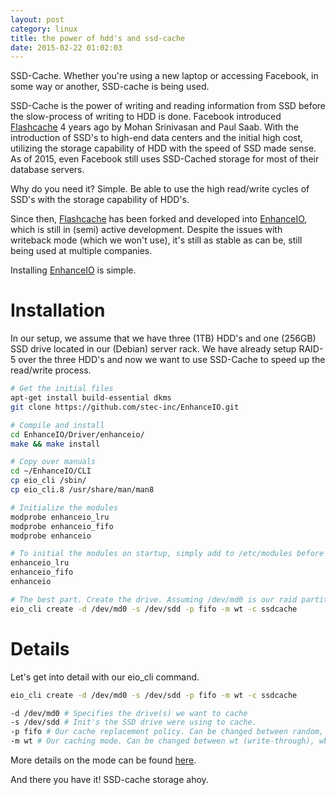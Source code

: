 ```yaml
---
layout: post
category: linux
title: the power of hdd's and ssd-cache
date: 2015-02-22 01:02:03
---
```


SSD-Cache. Whether you're using a new laptop or accessing Facebook, in some way or another, SSD-cache is being used.

SSD-Cache is the power of writing and reading information from SSD before the slow-process of writing to HDD is done. Facebook introduced [Flashcache][flashcache] 4 years ago by Mohan Srinivasan and Paul Saab. With the introduction of SSD's to high-end data centers and the initial high cost, utilizing the storage capability of HDD with the speed of SSD made sense. As of 2015, even Facebook still uses SSD-Cached storage for most of their database servers.

Why do you need it? Simple. Be able to use the high read/write cycles of SSD's with the storage capability of HDD's. 

Since then, [Flashcache][flashcache] has been forked and developed into [EnhanceIO][enhanceio], which is still in (semi) active development. Despite the issues with writeback mode (which we won't use), it's still as stable as can be, still being used at multiple companies.

Installing [EnhanceIO][enhanceio] is simple.

# Installation

In our setup, we assume that we have three (1TB) HDD's and one (256GB) SSD drive located in our (Debian) server rack. We have already setup RAID-5 over the three HDD's and now we want to use SSD-Cache to speed up the read/write process.

```bash
# Get the initial files
apt-get install build-essential dkms
git clone https://github.com/stec-inc/EnhanceIO.git

# Compile and install
cd EnhanceIO/Driver/enhanceio/
make && make install

# Copy over manuals
cd ~/EnhanceIO/CLI
cp eio_cli /sbin/
cp eio_cli.8 /usr/share/man/man8

# Initialize the modules 
modprobe enhanceio_lru
modprobe enhanceio_fifo
modprobe enhanceio

# To initial the modules on startup, simply add to /etc/modules before loop
enhanceio_lru
enhanceio_fifo
enhanceio

# The best part. Create the drive. Assuming /dev/md0 is our raid partition and /dev/sdd is our SSD drive
eio_cli create -d /dev/md0 -s /dev/sdd -p fifo -m wt -c ssdcache
```

# Details

Let's get into detail with our eio_cli command.

```bash
eio_cli create -d /dev/md0 -s /dev/sdd -p fifo -m wt -c ssdcache

-d /dev/md0 # Specifies the drive(s) we want to cache
-s /dev/sdd # Init's the SSD drive were using to cache.
-p fifo # Our cache replacement policy. Can be changed between random, fifo and lru.
-m wt # Our caching mode. Can be changed between wt (write-through), wb (write-back) and read
```

More details on the mode can be found [here][enhanceio]. 

And there you have it! SSD-cache storage ahoy.

[flashcache]: https://github.com/facebook/flashcache/
[enhanceio]: https://github.com/stec-inc/EnhanceIO

